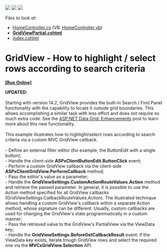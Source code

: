 <!-- default badges list -->
![](https://img.shields.io/endpoint?url=https://codecentral.devexpress.com/api/v1/VersionRange/128550120/14.1.5%2B)
[![](https://img.shields.io/badge/Open_in_DevExpress_Support_Center-FF7200?style=flat-square&logo=DevExpress&logoColor=white)](https://supportcenter.devexpress.com/ticket/details/T135656)
[![](https://img.shields.io/badge/📖_How_to_use_DevExpress_Examples-e9f6fc?style=flat-square)](https://docs.devexpress.com/GeneralInformation/403183)
<!-- default badges end -->
<!-- default file list -->
*Files to look at*:

* [HomeController.cs](./CS/DXWebApplication1/Controllers/HomeController.cs) (VB: [HomeController.vb](./VB/DXWebApplication1/Controllers/HomeController.vb))
* **[GridViewPartial.cshtml](./CS/DXWebApplication1/Views/Home/GridViewPartial.cshtml)**
* [Index.cshtml](./CS/DXWebApplication1/Views/Home/Index.cshtml)
<!-- default file list end -->
# GridView - How to highlight / select rows according to search criteria
<!-- run online -->
**[[Run Online]](https://codecentral.devexpress.com/t135656/)**
<!-- run online end -->


<strong>UPDATED:<br /></strong><br />Starting with version 14.2, GridView provides the built-in Search / Find Panel functionality with the capability to locate it outside grid boundaries. This allows accomplishing a similar task with less effort and does not require so much extra code. See the <a href="https://community.devexpress.com/blogs/aspnet/archive/2014/11/19/asp-net-data-grid-enhancements-coming-soon-in-v14-2.aspx">ASP.NET Data Grid: Enhancements</a> post to learn more about this new functionality.<br /><br />This example illustrates how to highlight/select rows according to search criteria via a custom MVC GridView callback.<br /><br />- Define an external filter editor (for example, the ButtonEdit with a single button);<br />- Handle the client-side <strong>ASPxClientButtonEdit.ButtonClick</strong> event;<br />- Perform a custom GridView callback via the client-side <strong>ASPxClientGridView.PerformCallback</strong> method;<br />- Pass the editor's value as a parameter;<br />- Handle the <strong>GridViewSettings.CustomActionRouteValues.Action</strong> method and retrieve the passed parameter. In general, it is possible to use the Action method specified for all GridView callbacks (GridViewSettings.CallbackRouteValues.Action). The illustrated technique allows handling a custom GridView's callback within a separate Action method, whose signature can be different. Usually, custom callbacks are used for changing the GridView's state programmatically in a custom manner;<br />- Pass the retrieved value to the GridView's PartialView via the ViewData key;<br />- Handle the <strong>GridViewSettings.BeforeGetCallbackResult</strong> event: if the ViewData key exists, iterate trough GridView rows and select the required one via the <strong>MVCxGridView.Selection</strong> API.

<br/>


